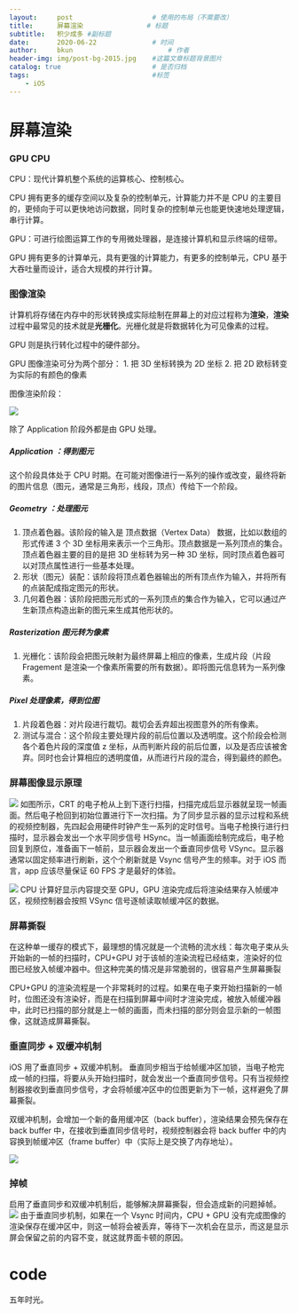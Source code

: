 ```yaml
---
layout:     post   				    # 使用的布局（不需要改）
title:      屏幕渲染 				# 标题 
subtitle:   积少成多 #副标题
date:       2020-06-22				# 时间
author:     bkun 						# 作者
header-img: img/post-bg-2015.jpg 	#这篇文章标题背景图片
catalog: true 						# 是否归档
tags:								#标签
    - iOS
---
```




# 屏幕渲染

### GPU CPU

CPU：现代计算机整个系统的运算核心、控制核心。

CPU 拥有更多的缓存空间以及复杂的控制单元，计算能力并不是 CPU 的主要目的，更倾向于可以更快地访问数据，同时复杂的控制单元也能更快速地处理逻辑，串行计算。

GPU：可进行绘图运算工作的专用微处理器，是连接计算机和显示终端的纽带。

GPU 拥有更多的计算单元，具有更强的计算能力，有更多的控制单元，CPU 基于大吞吐量而设计，适合大规模的并行计算。

### 图像渲染

计算机将存储在内存中的形状转换成实际绘制在屏幕上的对应过程称为**渲染**，**渲染**过程中最常见的技术就是**光栅化**。光栅化就是将数据转化为可见像素的过程。

GPU 则是执行转化过程中的硬件部分。

GPU 图像渲染可分为两个部分：
	1. 把 3D 坐标转换为 2D 坐标
	2. 把 2D 欧标转变为实际的有颜色的像素


图像渲染阶段：

![](https://tva1.sinaimg.cn/large/007S8ZIlgy1ggimqneftpj30xo07qaam.jpg)

除了 Application 阶段外都是由 GPU 处理。

##### Application ：得到图元
这个阶段具体处于 CPU 时期。在可能对图像进行一系列的操作或改变，最终将新的图片信息（图元，通常是三角形，线段，顶点）传给下一个阶段。

##### Geometry ：处理图元
 1. 顶点着色器。该阶段的输入是 顶点数据（Vertex Data） 数据，比如以数组的形式传递 3 个 3D 坐标用来表示一个三角形。顶点数据是一系列顶点的集合。顶点着色器主要的目的是把 3D 坐标转为另一种 3D 坐标，同时顶点着色器可以对顶点属性进行一些基本处理。
 2. 形状（图元）装配：该阶段将顶点着色器输出的所有顶点作为输入，并将所有的点装配成指定图元的形状。
 3. 几何着色器：该阶段把图元形式的一系列顶点的集合作为输入，它可以通过产生新顶点构造出新的图元来生成其他形状的。

##### Rasterization 图元转为像素
1. 光栅化：该阶段会把图元映射为最终屏幕上相应的像素，生成片段（片段 Fragement 是渲染一个像素所需要的所有数据）。即将图元信息转为一系列像素。

##### Pixel 处理像素，得到位图
1. 片段着色器：对片段进行裁切。裁切会丢弃超出视图意外的所有像素。
2. 测试与混合：这个阶段主要处理片段的前后位置以及透明度。这个阶段会检测各个着色片段的深度值 z 坐标，从而判断片段的前后位置，以及是否应该被舍弃。同时也会计算相应的透明度值，从而进行片段的混合，得到最终的颜色。


### 屏幕图像显示原理

![](https://tva1.sinaimg.cn/large/007S8ZIlgy1ggjrx343f6j30b408dgma.jpg)
如图所示，CRT 的电子枪从上到下逐行扫描，扫描完成后显示器就呈现一帧画面。然后电子枪回到初始位置进行下一次扫描。为了同步显示器的显示过程和系统的视频控制器，先四起会用硬件时钟产生一系列的定时信号。当电子枪换行进行扫描时，显示器会发出一个水平同步信号 HSync。当一帧画面绘制完成后，电子枪回复到原位，准备画下一帧前，显示器会发出一个垂直同步信号 VSync。显示器通常以固定频率进行刷新，这个个刷新就是 Vsync 信号产生的频率。对于 iOS 而言，app 应该尽量保证 60 FPS 才是最好的体验。

![](https://tva1.sinaimg.cn/large/007S8ZIlgy1ggjs38vxuaj30dw0803ys.jpg)
CPU 计算好显示内容提交至 GPU，GPU 渲染完成后将渲染结果存入帧缓冲区，视频控制器会按照 VSync 信号逐帧读取帧缓冲区的数据。

### 屏幕撕裂

在这种单一缓存的模式下，最理想的情况就是一个流畅的流水线：每次电子束从头开始新的一帧的扫描时，CPU+GPU 对于该帧的渲染流程已经结束，渲染好的位图已经放入帧缓冲器中。但这种完美的情况是非常脆弱的，很容易产生屏幕撕裂

CPU+GPU 的渲染流程是一个非常耗时的过程。如果在电子束开始扫描新的一帧时，位图还没有渲染好，而是在扫描到屏幕中间时才渲染完成，被放入帧缓冲器中，此时已扫描的部分就是上一帧的画面，而未扫描的部分则会显示新的一帧图像，这就造成屏幕撕裂。

### 垂直同步 + 双缓冲机制

iOS 用了垂直同步 + 双缓冲机制。
垂直同步相当于给帧缓冲区加锁，当电子枪完成一帧的扫描，将要从头开始扫描时，就会发出一个垂直同步信号。只有当视频控制器接收到垂直同步信号，才会将帧缓冲区中的位图更新为下一帧，这样避免了屏幕撕裂。

双缓冲机制，会增加一个新的备用缓冲区（back buffer），渲染结果会预先保存在 back buffer 中，在接收到垂直同步信号时，视频控制器会将 back buffer 中的内容换到帧缓冲区（frame buffer）中（实际上是交换了内存地址）。

![](https://tva1.sinaimg.cn/large/007S8ZIlgy1ggjsmnm0lrj32a00prtkn.jpg)

### 掉帧
启用了垂直同步和双缓冲机制后，能够解决屏幕撕裂，但会造成新的问题掉帧。
![](https://tva1.sinaimg.cn/large/007S8ZIlgy1ggjspnhromj31620c8wik.jpg)
由于垂直同步机制，如果在一个 Vsync 时间内，CPU + GPU 没有完成图像的渲染保存在缓冲区中，则这一帧将会被丢弃，等待下一次机会在显示，而这是显示屏会保留之前的内容不变，就这就界面卡顿的原因。

# code

五年时光。
